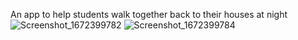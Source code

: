 An app to help students walk together back to their houses at night
![Screenshot_1672399782](https://user-images.githubusercontent.com/91571142/210065800-b8d1f6d7-dcdc-4e87-9ede-35371367e43e.png)
![Screenshot_1672399784](https://user-images.githubusercontent.com/91571142/210065802-4469d67f-627b-41e9-b8ef-32de393d7f9c.png)

